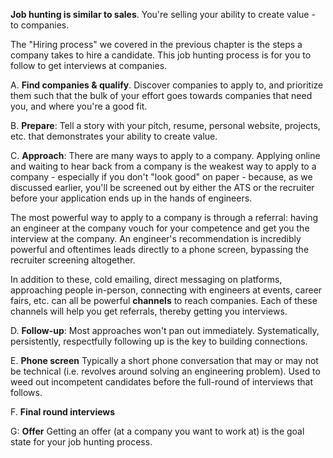**Job hunting is similar to sales**. You're selling your ability to create value - to companies.

The "Hiring process" we covered in the previous chapter is the steps a company takes to hire a candidate. This job hunting process is for you to follow to get interviews at companies.

A. **Find companies & qualify**.
Discover companies to apply to, and prioritize them such that the bulk of your effort goes towards companies that need you, and where you're a good fit.

B. **Prepare**: 
Tell a story with your pitch, resume, personal website, projects, etc. that demonstrates your ability to create value.

C. **Approach**:
There are many ways to apply to a company. Applying online and waiting to hear back from a company is the weakest way to apply to a company - especially if you don't "look good" on paper - because, as we discussed earlier, you'll be screened out by either the ATS or the recruiter before your application ends up in the hands of engineers.

The most powerful way to apply to a company is through a referral: having an engineer at the company vouch for your competence and get you the interview at the company. An engineer's recommendation is incredibly powerful and oftentimes leads directly to a phone screen, bypassing the recruiter screening altogether.

In addition to these, cold emailing, direct messaging on platforms, approaching people in-person, connecting with engineers at events, career fairs, etc. can all be powerful **channels** to reach companies. Each of these channels will help you get referrals, thereby getting you interviews.

D. **Follow-up**: 
Most approaches won't pan out immediately. Systematically, persistently, respectfully following up is the key to building connections.

E. **Phone screen**
Typically a short phone conversation that may or may not be technical (i.e. revolves around solving an engineering problem). Used to weed out incompetent candidates before the full-round of interviews that follows.

F. **Final round interviews**

G: **Offer**
Getting an offer (at a company you want to work at) is the goal state for your job hunting process.

